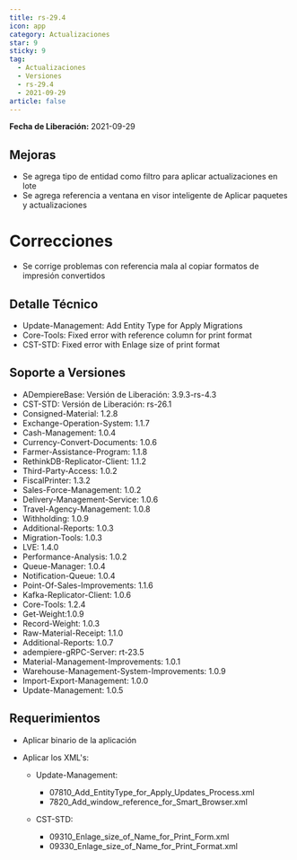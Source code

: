 ```yaml
---
title: rs-29.4
icon: app
category: Actualizaciones
star: 9
sticky: 9
tag:
  - Actualizaciones
  - Versiones
  - rs-29.4
  - 2021-09-29
article: false
---
```


**Fecha de Liberación:** 2021-09-29

## Mejoras

- Se agrega tipo de entidad como filtro para aplicar actualizaciones en lote
- Se agrega referencia a ventana en visor inteligente de Aplicar paquetes y actualizaciones

# Correcciones

- Se corrige problemas con referencia mala al copiar formatos de impresión convertidos

## Detalle Técnico

- Update-Management: Add Entity Type for Apply Migrations
- Core-Tools: Fixed error with reference column for print format
- CST-STD: Fixed error with Enlage size of print format

## Soporte a Versiones

- ADempiereBase: Versión de Liberación: 3.9.3-rs-4.3
- CST-STD: Versión de Liberación: rs-26.1
- Consigned-Material: 1.2.8
- Exchange-Operation-System: 1.1.7
- Cash-Management: 1.0.4
- Currency-Convert-Documents: 1.0.6
- Farmer-Assistance-Program: 1.1.8
- RethinkDB-Replicator-Client: 1.1.2
- Third-Party-Access: 1.0.2
- FiscalPrinter: 1.3.2
- Sales-Force-Management: 1.0.2
- Delivery-Management-Service: 1.0.6
- Travel-Agency-Management: 1.0.8
- Withholding: 1.0.9
- Additional-Reports: 1.0.3
- Migration-Tools: 1.0.3
- LVE: 1.4.0
- Performance-Analysis: 1.0.2
- Queue-Manager: 1.0.4
- Notification-Queue: 1.0.4
- Point-Of-Sales-Improvements: 1.1.6
- Kafka-Replicator-Client: 1.0.6
- Core-Tools: 1.2.4
- Get-Weight:1.0.9
- Record-Weight: 1.0.3
- Raw-Material-Receipt: 1.1.0
- Additional-Reports: 1.0.7
- adempiere-gRPC-Server: rt-23.5
- Material-Management-Improvements: 1.0.1
- Warehouse-Management-System-Improvements: 1.0.9
- Import-Export-Management: 1.0.0
- Update-Management: 1.0.5

## Requerimientos

- Aplicar binario de la aplicación
- Aplicar los XML's:

  - Update-Management:
    
    - 07810_Add_EntityType_for_Apply_Updates_Process.xml
    - 7820_Add_window_reference_for_Smart_Browser.xml

  - CST-STD:
  
    - 09310_Enlage_size_of_Name_for_Print_Form.xml
    - 09330_Enlage_size_of_Name_for_Print_Format.xml
